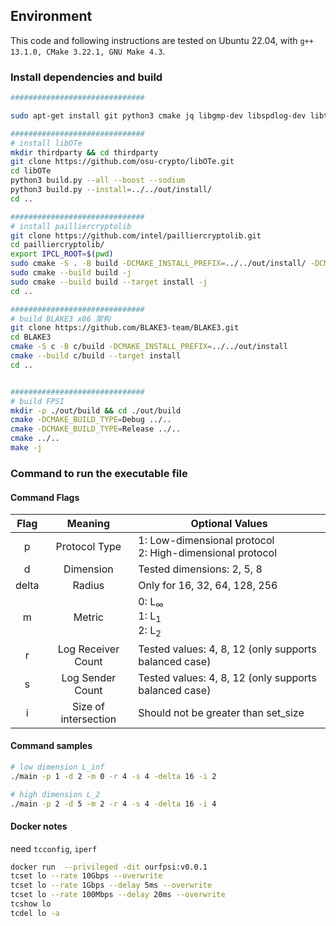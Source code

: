 
## Environment

This code and following instructions are tested on Ubuntu 22.04, with `g++ 13.1.0, CMake 3.22.1, GNU Make 4.3`.

### Install dependencies and build

```bash
##############################

sudo apt-get install git python3 cmake jq libgmp-dev libspdlog-dev libtool nasm libssl-dev libmpfr-dev libfmt-dev

##############################
# install libOTe
mkdir thirdparty && cd thirdparty
git clone https://github.com/osu-crypto/libOTe.git
cd libOTe
python3 build.py --all --boost --sodium
python3 build.py --install=../../out/install/
cd ..

##############################
# install pailliercryptolib
git clone https://github.com/intel/pailliercryptolib.git
cd pailliercryptolib/
export IPCL_ROOT=$(pwd)
sudo cmake -S . -B build -DCMAKE_INSTALL_PREFIX=../../out/install/ -DCMAKE_BUILD_TYPE=Release -DIPCL_TEST=OFF -DIPCL_BENCHMARK=OFF
sudo cmake --build build -j
sudo cmake --build build --target install -j
cd ..

##############################
# build BLAKE3 x86 架构
git clone https://github.com/BLAKE3-team/BLAKE3.git
cd BLAKE3
cmake -S c -B c/build -DCMAKE_INSTALL_PREFIX=../../out/install
cmake --build c/build --target install
cd ..


##############################
# build FPSI
mkdir -p ./out/build && cd ./out/build
cmake -DCMAKE_BUILD_TYPE=Debug ../..
cmake -DCMAKE_BUILD_TYPE=Release ../..
cmake ../..
make -j
```

### Command to run the executable file
#### Command Flags
| Flag | Meaning             | Optional Values                                |
|:----:|:-------------------:|----------------------------------------------|
| p    | Protocol Type       | 1: Low-dimensional protocol<br>2: High-dimensional protocol |
| d    | Dimension           | Tested dimensions: 2, 5, 8                     |
| delta| Radius              | Only for 16, 32, 64, 128, 256                           |
| m    | Metric              | 0: L<sub>∞</sub><br>1: L<sub>1</sub><br>2: L<sub>2</sub>                |
| r    | Log Receiver Count  | Tested values: 4, 8, 12 (only supports balanced case) |
| s    | Log Sender Count    | Tested values: 4, 8, 12 (only supports balanced case) |
| i    | Size of intersection | Should not be greater than set_size |

#### Command samples
```bash
# low dimension L_inf
./main -p 1 -d 2 -m 0 -r 4 -s 4 -delta 16 -i 2

# high dimension L_2
./main -p 2 -d 5 -m 2 -r 4 -s 4 -delta 16 -i 4
```

#### Docker notes
need `tcconfig`, `iperf`
```bash
docker run  --privileged -dit ourfpsi:v0.0.1
tcset lo --rate 10Gbps --overwrite
tcset lo --rate 1Gbps --delay 5ms --overwrite
tcset lo --rate 100Mbps --delay 20ms --overwrite
tcshow lo
tcdel lo -a
```